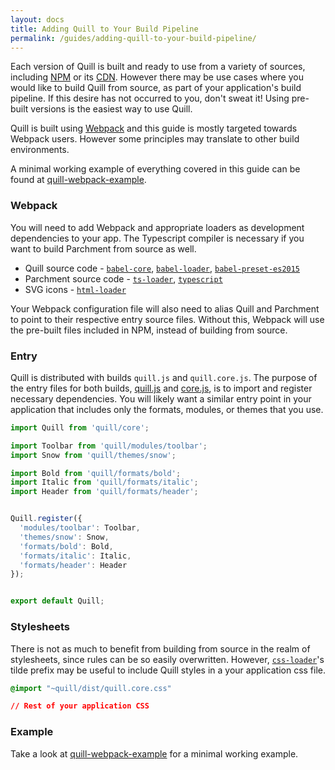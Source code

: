 ```yaml
---
layout: docs
title: Adding Quill to Your Build Pipeline
permalink: /guides/adding-quill-to-your-build-pipeline/
---
```


Each version of Quill is built and ready to use from a variety of sources, including [NPM](https://www.npmjs.com/package/quill) or its [CDN](/docs/download/). However there may be use cases where you would like to build Quill from source, as part of your application's build pipeline. If this desire has not occurred to you, don't sweat it! Using pre-built versions is the easiest way to use Quill.

Quill is built using [Webpack](https://webpack.js.org/concepts/) and this guide is mostly targeted towards Webpack users. However some principles may translate to other build environments.

A minimal working example of everything covered in this guide can be found at [quill-webpack-example](https://github.com/quilljs/webpack-example/).


### Webpack

You will need to add Webpack and appropriate loaders as development dependencies to your app. The Typescript compiler is necessary if you want to build Parchment from source as well.

- Quill source code - [`babel-core`](https://www.npmjs.com/package/babel-core), [`babel-loader`](https://www.npmjs.com/package/babel-loader), [`babel-preset-es2015`](https://www.npmjs.com/package/babel-preset-es2015)
- Parchment source code - [`ts-loader`](https://www.npmjs.com/package/ts-loader), [`typescript`](https://www.npmjs.com/package/typescript)
- SVG icons - [`html-loader`](https://www.npmjs.com/package/html-loader)

Your Webpack configuration file will also need to alias Quill and Parchment to point to their respective entry source files. Without this, Webpack will use the pre-built files included in NPM, instead of building from source.


### Entry

Quill is distributed with builds `quill.js` and `quill.core.js`. The purpose of the entry files for both builds, [quill.js](https://github.com/quilljs/quill/blob/master/quill.js) and [core.js](https://github.com/quilljs/quill/blob/master/core.js), is to import and register necessary dependencies. You will likely want a similar entry point in your application that includes only the formats, modules, or themes that you use.

```js
import Quill from 'quill/core';

import Toolbar from 'quill/modules/toolbar';
import Snow from 'quill/themes/snow';

import Bold from 'quill/formats/bold';
import Italic from 'quill/formats/italic';
import Header from 'quill/formats/header';


Quill.register({
  'modules/toolbar': Toolbar,
  'themes/snow': Snow,
  'formats/bold': Bold,
  'formats/italic': Italic,
  'formats/header': Header
});


export default Quill;
```


### Stylesheets

There is not as much to benefit from building from source in the realm of stylesheets, since rules can be so easily overwritten. However, [`css-loader`](https://www.npmjs.com/package/css-loader)'s tilde prefix may be useful to include Quill styles in a your application css file.

```css
@import "~quill/dist/quill.core.css"

// Rest of your application CSS
```


### Example

Take a look at [quill-webpack-example](https://github.com/quilljs/webpack-example/) for a minimal working example.
